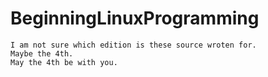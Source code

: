 # BeginningLinuxProgramming
	I am not sure which edition is these source wroten for.
	Maybe the 4th.
	May the 4th be with you.
